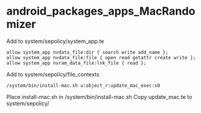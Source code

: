# android_packages_apps_MacRandomizer

Add to system/sepolicy/system_app.te
```
allow system_app nvdata_file:dir { search write add_name };
allow system_app nvdata_file:file { open read getattr create write };
allow system_app nvram_data_file:lnk_file { read };
```

Add to system/sepolicy/file_contexts
```
/system/bin/install-mac.sh u:object_r:update_mac_exec:s0
```

Place install-mac.sh in /system/bin/install-mac.sh
Copy update_mac.te to system/sepolicy/
